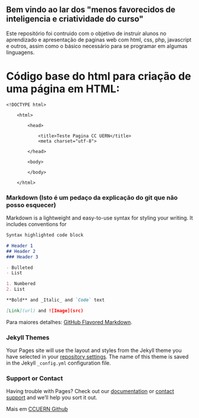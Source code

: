 ## Bem vindo ao lar dos "menos favorecidos de inteligencia e criatividade do curso"

Este repositório foi contruido com o objetivo de instruir alunos no aprendizado e apresentação de paginas web com html, css, php, javascript e outros, assim como o básico necessário para se programar em algumas linguagens.




# Código base do html para criação de uma página em HTML:
```
<!DOCTYPE html>

	<html>

		<head>

			<title>Teste Pagina CC UERN</title>
			<meta charset="utf-8">

		</head>

		<body>
		
		</body>

	</html>
```





### Markdown (Isto é um pedaço da explicação do git que não posso esquecer)

Markdown is a lightweight and easy-to-use syntax for styling your writing. It includes conventions for

```markdown
Syntax highlighted code block

# Header 1
## Header 2
### Header 3

- Bulleted
- List

1. Numbered
2. List

**Bold** and _Italic_ and `Code` text

[Link](url) and ![Image](src)
```


Para maiores detalhes: [GitHub Flavored Markdown](https://guides.github.com/features/mastering-markdown/).

### Jekyll Themes

Your Pages site will use the layout and styles from the Jekyll theme you have selected in your [repository settings](https://github.com/acgoularthub/ccuern/settings). The name of this theme is saved in the Jekyll `_config.yml` configuration file.

### Support or Contact

Having trouble with Pages? Check out our [documentation](https://help.github.com/categories/github-pages-basics/) or [contact support](https://github.com/contact) and we’ll help you sort it out.


Mais em [CCUERN Github](https://github.com/acgoularthub/ccuern)
